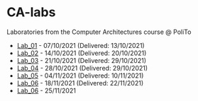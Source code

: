 # CA-labs
Laboratories from the Computer Architectures course @ PoliTo

- [Lab_01](https://github.com/simocosimo/CA-labs/tree/main/lab_01) - 07/10/2021 (Delivered: 13/10/2021)
- [Lab_02](https://github.com/simocosimo/CA-labs/tree/main/lab_02) - 14/10/2021 (Delivered: 20/10/2021)
- [Lab_03](https://github.com/simocosimo/CA-labs/tree/main/lab_03) - 21/10/2021 (Delivered: 29/10/2021)
- [Lab_04](https://github.com/simocosimo/CA-labs/tree/main/lab_04) - 28/10/2021 (Delivered: 29/10/2021)
- [Lab_05](https://github.com/simocosimo/CA-labs/tree/main/lab_05) - 04/11/2021 (Delivered: 10/11/2021)
- [Lab_06](https://github.com/simocosimo/CA-labs/tree/main/lab_06) - 18/11/2021 (Delivered: 22/11/2021)
- [Lab_06](https://github.com/simocosimo/CA-labs/tree/main/lab_07) - 25/11/2021